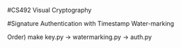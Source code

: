 #CS492 Visual Cryptography

#Signature Authentication with Timestamp Water-marking

Order) make key.py -> watermarking.py -> auth.py


